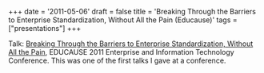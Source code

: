 +++
date = '2011-05-06'
draft = false
title = 'Breaking Through the Barriers to Enterprise Standardization, Without All the Pain (Educause)'
tags = ["presentations"]
+++

Talk: [Breaking Through the Barriers to Enterprise Standardization, Without All the Pain](/staticfiles/enterprise-standardization.pdf), EDUCAUSE 2011 Enterprise and Information Technology Conference. This was one of the first talks I gave at a conference.
